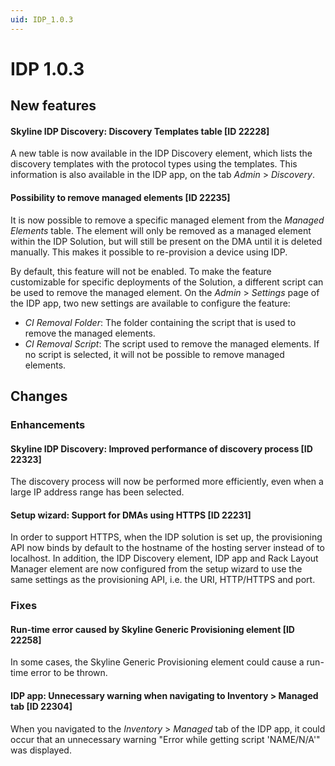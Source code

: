 ```yaml
---
uid: IDP_1.0.3
---
```


# IDP 1.0.3

## New features

#### Skyline IDP Discovery: Discovery Templates table \[ID 22228\]

A new table is now available in the IDP Discovery element, which lists the discovery templates with the protocol types using the templates. This information is also available in the IDP app, on the tab *Admin* > *Discovery*.

#### Possibility to remove managed elements \[ID 22235\]

It is now possible to remove a specific managed element from the *Managed Elements* table. The element will only be removed as a managed element within the IDP Solution, but will still be present on the DMA until it is deleted manually. This makes it possible to re-provision a device using IDP.

By default, this feature will not be enabled. To make the feature customizable for specific deployments of the Solution, a different script can be used to remove the managed element. On the *Admin* > *Settings* page of the IDP app, two new settings are available to configure the feature:

- *CI Removal Folder*: The folder containing the script that is used to remove the managed elements.
- *CI Removal Script*: The script used to remove the managed elements. If no script is selected, it will not be possible to remove managed elements.

## Changes

### Enhancements

#### Skyline IDP Discovery: Improved performance of discovery process \[ID 22323\]

The discovery process will now be performed more efficiently, even when a large IP address range has been selected.

#### Setup wizard: Support for DMAs using HTTPS \[ID 22231\]

In order to support HTTPS, when the IDP solution is set up, the provisioning API now binds by default to the hostname of the hosting server instead of to localhost. In addition, the IDP Discovery element, IDP app and Rack Layout Manager element are now configured from the setup wizard to use the same settings as the provisioning API, i.e. the URI, HTTP/HTTPS and port.

### Fixes

#### Run-time error caused by Skyline Generic Provisioning element \[ID 22258\]

In some cases, the Skyline Generic Provisioning element could cause a run-time error to be thrown.

#### IDP app: Unnecessary warning when navigating to Inventory \> Managed tab \[ID 22304\]

When you navigated to the *Inventory* > *Managed* tab of the IDP app, it could occur that an unnecessary warning "Error while getting script 'NAME/N/A'" was displayed.
